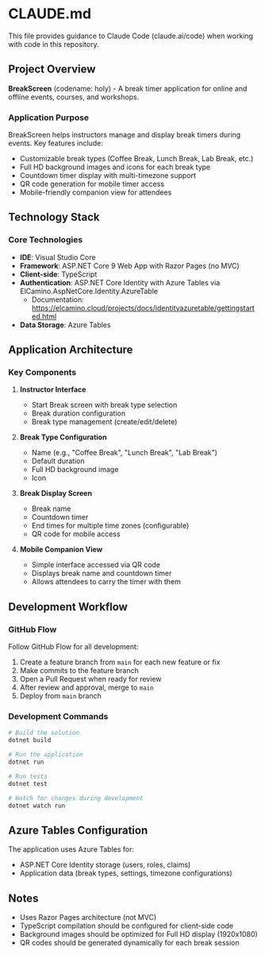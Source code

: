 # CLAUDE.md

This file provides guidance to Claude Code (claude.ai/code) when working with code in this repository.

## Project Overview

**BreakScreen** (codename: holy) - A break timer application for online and offline events, courses, and workshops.

### Application Purpose
BreakScreen helps instructors manage and display break timers during events. Key features include:
- Customizable break types (Coffee Break, Lunch Break, Lab Break, etc.)
- Full HD background images and icons for each break type
- Countdown timer display with multi-timezone support
- QR code generation for mobile timer access
- Mobile-friendly companion view for attendees

## Technology Stack

### Core Technologies
- **IDE**: Visual Studio Core
- **Framework**: ASP.NET Core 9 Web App with Razor Pages (no MVC)
- **Client-side**: TypeScript
- **Authentication**: ASP.NET Core Identity with Azure Tables via ElCamino.AspNetCore.Identity.AzureTable
  - Documentation: https://elcamino.cloud/projects/docs/identityazuretable/gettingstarted.html
- **Data Storage**: Azure Tables

## Application Architecture

### Key Components

1. **Instructor Interface**
   - Start Break screen with break type selection
   - Break duration configuration
   - Break type management (create/edit/delete)

2. **Break Type Configuration**
   - Name (e.g., "Coffee Break", "Lunch Break", "Lab Break")
   - Default duration
   - Full HD background image
   - Icon

3. **Break Display Screen**
   - Break name
   - Countdown timer
   - End times for multiple time zones (configurable)
   - QR code for mobile access

4. **Mobile Companion View**
   - Simple interface accessed via QR code
   - Displays break name and countdown timer
   - Allows attendees to carry the timer with them

## Development Workflow

### GitHub Flow
Follow GitHub Flow for all development:
1. Create a feature branch from `main` for each new feature or fix
2. Make commits to the feature branch
3. Open a Pull Request when ready for review
4. After review and approval, merge to `main`
5. Deploy from `main` branch

### Development Commands

```bash
# Build the solution
dotnet build

# Run the application
dotnet run

# Run tests
dotnet test

# Watch for changes during development
dotnet watch run
```

## Azure Tables Configuration

The application uses Azure Tables for:
- ASP.NET Core Identity storage (users, roles, claims)
- Application data (break types, settings, timezone configurations)

## Notes

- Uses Razor Pages architecture (not MVC)
- TypeScript compilation should be configured for client-side code
- Background images should be optimized for Full HD display (1920x1080)
- QR codes should be generated dynamically for each break session